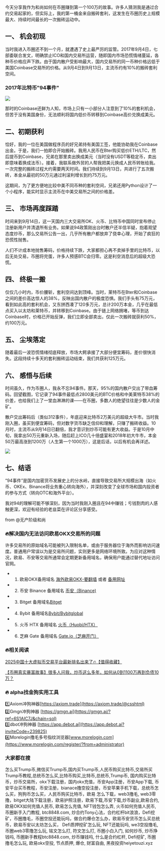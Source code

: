 今天分享我作为和尚如何在币圈赚到第一个100万的故事。许多人猜测我是通过合约交易起家的，但实际上，我的第一桶金来自搬砖套利，这发生在币圈历史上规模最大、持续时间最长的一次搬砖运动中。

## 一、 机会初现

当时我进入币圈还不到一个月，就遭遇了史上最严厉的监管。2017年9月4日，七部委联合发文，明确禁止ICO和国内交易所运营，随即国内市场恐慌情绪蔓延，各种币价格应声下跌。由于国内散户受影响最大，国内交易所的同一币种价格远低于美国Coinbase交易所的价格。从9月4日到9月13日，主流币约有10%的搬砖套利空间。

### 2017年比特币"94事件"

[![](https://307e939.webp.li/20250617152842049.png)](https://btc8848.com/top-10-exchanges)

那时的Coinbase还鲜为人知，市场上只有一小部分人注意到了10%的套利机会，但苦于没有美国身份，无法顺利将国内低价币转移到Coinbase高价兑换成美元。

## 二、初期获利

恰好，我的一位在美国做程序员的好兄弟持有美国工签，他能协助我在Coinbase出金。于是，我们一拍即合开始搬砖。我用人民币在Bter购买低价ETH/LTC，然后提币到Coinbase，兄弟在那里卖出换成美元（当时没有USDT等稳定币，卖出即意味着换成法币）。接着，我联系做外贸的人帮我把美元换成人民币转账给我。一次完整的搬砖过程大约需要两天时间。我们持续到9月13日，共进行了五次搬砖，本金从最初的50万元通过利滚利增长到约75万元。

这期间，为了更方便地比较中美不同币种的套利空间，兄弟还用Python设计了一个小程序，能实时显示主流币在中美交易所之间的价格差。

## 三、 市场再度踩踏

时间来到9月14日，这一天国内三大交易所OK、火币、比特币中国同时宣布停止注册新用户并清退所有业务。如果说94政策刚出台时散户还半信半疑，抱着观望态度炒币，那么交易所公告一出，几乎所有散户都放弃了侥幸心理，开始了疯狂的恐慌性抛售。

人们不计成本地抛售筹码，价格持续下跌，大家都担心再不卖掉手里的比特币，以后无处交易，币圈将完蛋，许多人预感BTC会归零。这是利空消息后的超级大恐慌。

## 四、 终极一搬

仅仅几小时内，币价腰斩，套利空间达到顶峰。当时，莱特币在Bter和Coinbase之间的差价高达惊人的38%，反映出国内散户的极度恐惧。我们手头有75万元，看到如此高的套利机会，又东拼西凑了120多万元，总计200万本金，几乎在最低点买入以太坊和莱特币，并转移到Coinbase。由于链上网络拥堵，等币到达Coinbase时，价格已开始反弹，我们立即全部卖出，仅此一次搬砖就获利50%，约100万元。

## 五、 尘埃落定

随着最后一波恐慌情绪彻底释放，市场大鳄承接了大部分便宜筹码，差价很快消失。这段持续十多天的套利搬砖运动结束，我们共获利125万元。

## 六、 感悟与后续

时间虽久，作为币圈人，我永不忘94事件。那天，95%的国内散户交出了带血筹码。回望截图，它记录了94事件最低点2800美元的BTC价格和中美莱特币38%的价差，也给我们上了一堂血淋淋的课——在币圈，多数人的绝望往往是少数人的金矿。

散户交出筹码后（类似312事件），年底迎来比特币2万美元的超级大牛市。当时我刚入圈，虽买到便宜筹码，但对数字货币缺乏信仰和理解，只赚了搬砖收益。10月时，主流币从9月14日已翻倍，我才意识到炒币可能有更大收益。于是10月中旬，我拿出50万元重新入场，随后赶上ICO几十倍盛宴和2018年初大牛市，本金50万最高涨到1200万（人生第一个1000万），这是后话，以后有机会再详述。

[![](https://307e939.webp.li/下载.jpg)](https://btc8848.com/top-10-exchanges)

## 七、结语

“94事件”是国内加密货币发展史上的分水岭，直接导致交易所大规模出海（如火币、OKEx、Binance将业务重心转向海外），并深刻改变了全球市场和国内投资者的参与方式（转向OTC和海外平台）。

我对94的理解可能不够深刻，因为当时我刚入圈且在94中赚钱；亏钱割肉的人感触更深，欢迎有经验的老韭菜在评论区分享感受。

from @无产阶级和尚


### 🔥解决国内无法访问欧易OKX交易所的问题
许多交易所的原始域名可能被列入限制名单，或由于服务器位于海外而影响访问速度。普通用户常误以为是交易所问题，实则更多是网络环境所致。为应对这种情况，欧易、币安等交易所通常会定期更新备用域名，确保用户能通过替代地址访问官网。

- 1. 欧易OKX备用域名 [海外欧易OKX-要翻墙](https://www.okx.com/zh-hans/join/74873351) 或者 [备用网址](https://www.chouyi.world/zh-hans/join/18639032) 
- 2. 币安 Binance 备用域名 [币安（Binance)](https://accounts.binance.com/zh-CN/register?ref=36457687)
- 3. Bitget 备用域名[Bitget](https://www.bitget.com/zh-CN/referral/register?from=referral&clacCode=VRNEYUTR)
- 4. Bybit 备用域名[Bybit/Bybitglobal](https://www.bybitglobal.com/zh-MY/invite/?ref=VMKORMM)
- 5. 火币 HTX 备用域名 [火币（Huobi/HTX）](https://www.htx.com/invite/zh-cn/1f?invite_code=whf45223)
- 6. 芝麻 Gate 备用域名 [Gate.io（芝麻开门）](https://www.gate.io/zh/signup?ref_type=103&ref=A1ERAQ)

### 🔥相关阅读
[2025中国十大虚拟币交易平台最新排名出来了🔥【值得收藏】](https://btc8848.com/top-10-exchanges/)

[【币圈真实暴富故事】很多人问我，炒币这么多年，如何从0到1100万再到负债10万？](https://heiyetouzi.xyz/biquanstory001/)


### 🔥 alpha找金狗实用工具
1️⃣Axiom冲狗神器[https://axiom.trade](https://axiom.trade/@csshtml)  
2️⃣Gmgn冲狗神器 [https://gmgn.ai](https://gmgn.ai/?ref=6S1AIC7J&chain=sol)  
3️⃣dbot冲狗神器 [https://app.debot.ai](https://app.debot.ai?inviteCode=239825)  
4️⃣Morelogin撸毛多号指纹浏览器[www.morelogin.com](https://www.morelogin.com/register/?from=administrator)  


### 大家都在搜
 怎么买Trump币,微信买Trump币,国内买Trump币,人民币购买比特币,交易所买Trump币教程,总统币怎么买,比特币购买,比特币,总统币,Trump币, 国内购买比特币，炒币交易所，okx下载注册，国内okx充值，币安App注册，币安App下载, 币安平台买币教程，币安注册，bianace撸空投注册，币安苹果手机下载，总统币怎么买，狗狗币怎么买，人民币购买比特币，欧易 怎么下载，web3撸毛, web3零撸，bitget大陆下载注册，欧易护照注册，欧易下载,币安下载,炒币副业,欧易合约, 欧易OKX如何充值人民币, 欧易怎么充值, NFT钱包怎么弄, 火币如何充值人民币, 币圈新手入门教程, btc8848.com, 炒合约Tony心法，合约杠杆bit浪浪，Defi挖矿，币圈撸毛，币圈空投还能玩吗，做合约爆仓怎么办，欧易币安货币怎么买总统币，欧易币安以太坊怎么买， Defi质押挖矿怎么玩, NFT还能玩吗, we3空投撸毛, 币圈web3零撸怎么玩, 铭文怎么打, 符文怎么打, 币圈小白入门, 如何炒币, 炒币挣钱吗, 币圈新手教程btc8848.com, 炒币赚钱吗, 什么是合约杠杆, Defi挖矿, 币圈撸毛怎么玩, 欧易okx空投, 节点质押, 爆仓, 财富自由, 黑夜投资heiyetouzi.xyz
